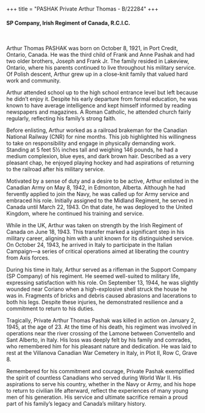 +++
title = "PASHAK Private Arthur Thomas -  B/22284"
+++

#### SP Company, Irish Regiment of Canada, R.C.I.C.
<br>


Arthur Thomas PASHAK was born on October 8, 1921, in Port Credit, Ontario, Canada. He was the third child of Frank and Anne Pashak and had two older brothers, Joseph and Frank Jr. The family resided in Lakeview, Ontario, where his parents continued to live throughout his military service. Of Polish descent, Arthur grew up in a close-knit family that valued hard work and community.

Arthur attended school up to the high school entrance level but left because he didn’t enjoy it. Despite his early departure from formal education, he was known to have average intelligence and kept himself informed by reading newspapers and magazines. A Roman Catholic, he attended church fairly regularly, reflecting his family’s strong faith.

Before enlisting, Arthur worked as a railroad brakeman for the Canadian National Railway (CNR) for nine months. This job highlighted his willingness to take on responsibility and engage in physically demanding work. Standing at 5 feet 5½ inches tall and weighing 146 pounds, he had a medium complexion, blue eyes, and dark brown hair. Described as a very pleasant chap, he enjoyed playing hockey and had aspirations of returning to the railroad after his military service.

Motivated by a sense of duty and a desire to be active, Arthur enlisted in the Canadian Army on May 8, 1942, in Edmonton, Alberta. Although he had fervently applied to join the Navy, he was called up for Army service and embraced his role. Initially assigned to the Midland Regiment, he served in Canada until March 22, 1943. On that date, he was deployed to the United Kingdom, where he continued his training and service.

While in the UK, Arthur was taken on strength by the Irish Regiment of Canada on June 18, 1943. This transfer marked a significant step in his military career, aligning him with a unit known for its distinguished service. 
On October 24, 1943, he arrived in Italy to participate in the Italian Campaign—a series of critical operations aimed at liberating the country from Axis forces.

During his time in Italy, Arthur served as a rifleman in the Support Company (SP Company) of his regiment. He seemed well-suited to military life, expressing satisfaction with his role. On September 13, 1944, he was slightly wounded near Coriano when a high-explosive shell struck the house he was in. Fragments of bricks and debris caused abrasions and lacerations to both his legs. Despite these injuries, he demonstrated resilience and a commitment to return to his duties.

Tragically, Private Arthur Thomas Pashak was killed in action on January 2, 1945, at the age of 23. At the time of his death, his regiment was involved in operations near the river crossing of the Lamone between Conventello and Sant Alberto, in Italy. His loss was deeply felt by his family and comrades, who remembered him for his pleasant nature and dedication. He was laid to rest at the Villanova Canadian War Cemetery in Italy, in Plot II, Row C, Grave 8.

Remembered for his commitment and courage, Private Pashak exemplified the spirit of countless Canadians who served during World War II. His aspirations to serve his country, whether in the Navy or Army, and his hope to return to civilian life afterward, reflect the experiences of many young men of his generation. 
His service and ultimate sacrifice remain a proud part of his family’s legacy and Canada’s military history.
